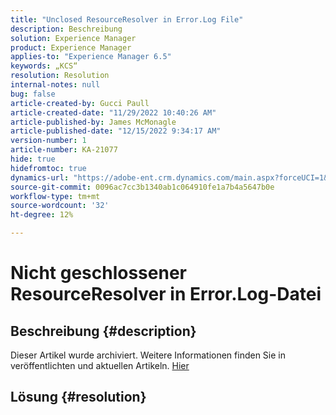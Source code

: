```yaml
---
title: "Unclosed ResourceResolver in Error.Log File"
description: Beschreibung
solution: Experience Manager
product: Experience Manager
applies-to: "Experience Manager 6.5"
keywords: „KCS“
resolution: Resolution
internal-notes: null
bug: false
article-created-by: Gucci Paull
article-created-date: "11/29/2022 10:40:26 AM"
article-published-by: James McMonagle
article-published-date: "12/15/2022 9:34:17 AM"
version-number: 1
article-number: KA-21077
hide: true
hidefromtoc: true
dynamics-url: "https://adobe-ent.crm.dynamics.com/main.aspx?forceUCI=1&pagetype=entityrecord&etn=knowledgearticle&id=b74fd935-d26f-ed11-9562-6045bd0061cb"
source-git-commit: 0096ac7cc3b1340ab1c064910fe1a7b4a5647b0e
workflow-type: tm+mt
source-wordcount: '32'
ht-degree: 12%

---
```


# Nicht geschlossener ResourceResolver in Error.Log-Datei

## Beschreibung {#description}

Dieser Artikel wurde archiviert. Weitere Informationen finden Sie in veröffentlichten und aktuellen Artikeln. [Hier](https://experienceleague.adobe.com/search.html#sort=relevancy)

## Lösung {#resolution}

